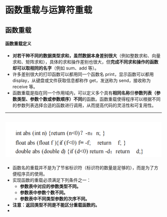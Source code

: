 # 函数重载与运算符重载
## 函数重载
#### 函数重载定义
- **对若干种不同的数据类型求和，虽然数据本身差别很大**（例如整数求和、向量求和、矩阵求和），具体的求和操作差别也很大，但**完成不同求和操作的函数却可以取相同的名字**（例如 sum、add 等）。
- 许多差别很大的打印函数可以都用同一个函数名 print，显示函数可以都用 display，从键盘或文件获取信息都称作 get，发送称为 send，接收称为 receive 等。
- 函数重载是指在同一个作用域内，可以定义多个具有**相同名称**但**参数列表（参数类型、参数个数或参数顺序）不同**的函数。函数重载使得程序可以根据不同的参数列表选择合适的函数进行调用，从而提高代码的灵活性和可复用性。
--- 
![showoverloading](../image/showoverloading.png)
---
- 函数名的重载并不是为了节省标识符（标识符的数量是足够的），而是为了方便程序员的使用。
- 实现函数的重载必须满足下列条件之一：
  - **参数表中对应的参数类型不同。**
  - **参数表中参数个数不同。**
  - **参数表中不同类型参数的次序不同。**
- **注意：返回类型不同是不能区分重载函数的。**
- 























































